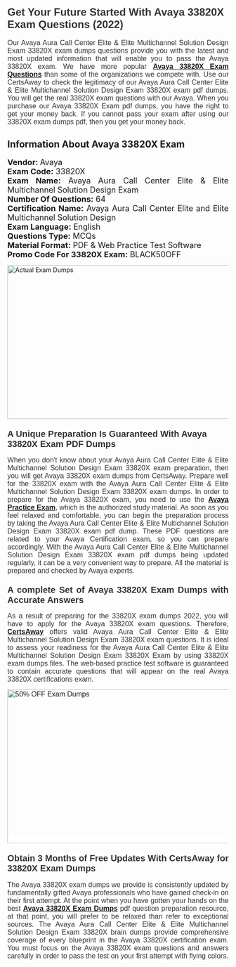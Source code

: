 <h1><span style="font-size:24px"><span style="font-family:Calibri,sans-serif"><strong><span style="background-color:white"><span style="font-family:"Verdana",sans-serif"><span style="color:#333333">Get Your Future Started With Avaya 33820X Exam Questions (2022)</span></span></span></strong></span></span></h1> <p style="text-align:justify"><span style="font-size:11pt"><span style="font-family:Calibri,sans-serif"><span style="font-size:12.0pt"><span style="background-color:white"><span style="font-family:"Verdana",sans-serif"><span style="color:#333333">Our Avaya Aura Call Center Elite & Elite Multichannel Solution Design Exam 33820X exam dumps questions provide you with the latest and most updated information that will enable you to pass the Avaya 33820X exam. We have more popular <a href="https://www.certsaway.com/avaya/33820x-exam-dumps"><strong>Avaya 33820X Exam Questions</strong></a> than some of the organizations we compete with. Use our CertsAway to check the legitimacy of our Avaya Aura Call Center Elite & Elite Multichannel Solution Design Exam 33820X exam pdf dumps. You will get the real 33820X exam questions with our Avaya. When you purchase our Avaya 33820X Exam pdf dumps, you have the right to get your money back. If you cannot pass your exam after using our 33820X exam dumps pdf, then you get your money back.</span></span></span></span></span></span></p> <h2 style="text-align:justify"><strong>Information About Avaya 33820X Exam</strong></h2> <p style="text-align:justify"><span style="font-size:18px"><strong>Vendor: </strong>Avaya<br /> <strong>Exam Code:</strong> 33820X<br /> <strong>Exam Name:</strong> Avaya Aura Call Center Elite & Elite Multichannel Solution Design Exam<br /> <strong>Number Of Questions:</strong> 64<br /> <strong>Certification Name:</strong> Avaya Aura Call Center Elite and Elite Multichannel Solution Design<br /> <strong>Exam Language:</strong> English<br /> <strong>Questions Type:</strong> MCQs<br /> <strong>Material Format:</strong> PDF & Web Practice Test Software<br /> <strong>Promo Code For 33820X Exam:</strong> BLACK50OFF</span></p> <p style="text-align:justify"><a href="https://www.certsaway.com/avaya/33820x-exam-dumps" rel="no-follow"><img alt="Actual Exam Dumps" src="https://blogger.googleusercontent.com/img/b/R29vZ2xl/AVvXsEhM7PDiBcnX1lSN-cQmq5aA7zhxn_sWcl74tkXOSfPCo3QtIY975M9XJLCwEgJ4RXKA47zmJGF6HERJJhyy2xAB8wXG6sgIARPXgzYSBnCmQcQUSzkzAw-rnNk2tBWror0N27JemDbU_7iS0jGjJohQplsk8CyGpJdZ9YktQ0Yz6f7IdzI5OZob-D4eGg/s1382/ca1.png" style="height:350px; width:750px" /></a></p> <h3><span style="font-size:20px"><strong><span style="font-family:Calibri,sans-serif"><span style="background-color:white"><span style="font-family:"Verdana",sans-serif"><span style="color:#333333">A Unique Preparation Is Guaranteed With Avaya 33820X Exam PDF Dumps</span></span></span></span></strong></span></h3> <p style="text-align:justify"><span style="font-size:11pt"><span style="font-family:Calibri,sans-serif"><span style="font-size:12.0pt"><span style="background-color:white"><span style="font-family:"Verdana",sans-serif"><span style="color:#333333">When you don't know about your Avaya Aura Call Center Elite & Elite Multichannel Solution Design Exam 33820X exam preparation, then you will get Avaya 33820X exam dumps from CertsAway. Prepare well for the 33820X exam with the Avaya Aura Call Center Elite & Elite Multichannel Solution Design Exam 33820X exam dumps. In order to prepare for the Avaya 33820X exam, you need to use the <a href="https://www.certsaway.com/avaya-questions"><strong>Avaya Practice Exam</strong></a>, which is the authorized study material. As soon as you feel relaxed and comfortable, you can begin the preparation process by taking the Avaya Aura Call Center Elite & Elite Multichannel Solution Design Exam 33820X exam pdf dump. These PDF questions are related to your Avaya Certification exam, so you can prepare accordingly. With the Avaya Aura Call Center Elite & Elite Multichannel Solution Design Exam 33820X exam pdf dumps being updated regularly, it can be a very convenient way to prepare. All the material is prepared and checked by Avaya experts.</span></span></span></span></span></span></p> <h3 style="text-align:justify"><span style="font-size:20px"><span style="font-family:Calibri,sans-serif"><strong><span style="background-color:white"><span style="font-family:"Verdana",sans-serif"><span style="color:#333333">A complete Set of Avaya 33820X Exam Dumps with Accurate Answers</span></span></span></strong></span></span></h3> <p style="text-align:justify"><span style="font-size:11pt"><span style="font-family:Calibri,sans-serif"><span style="font-size:12.0pt"><span style="background-color:white"><span style="font-family:"Verdana",sans-serif"><span style="color:#333333">As a result of preparing for the 33820X exam dumps 2022, you will have to apply for the Avaya 33820X exam questions. Therefore, <a href=" https://www.certsaway.com/"><strong>CertsAway</strong></a> offers valid Avaya Aura Call Center Elite & Elite Multichannel Solution Design Exam 33820X exam questions. It is ideal to assess your readiness for the Avaya Aura Call Center Elite & Elite Multichannel Solution Design Exam 33820X Exam by using 33820X exam dumps files. The web-based practice test software is guaranteed to contain accurate questions that will appear on the real Avaya 33820X certifications exam.</span></span></span></span></span></span></p> <p style="text-align:justify"><span style="font-size:11pt"><span style="font-family:Calibri,sans-serif"><span style="font-size:12.0pt"><span style="background-color:white"><span style="font-family:"Verdana",sans-serif"><span style="color:#333333"><a href="https://www.certsaway.com/avaya/33820x-exam-dumps" rel="no-follow"><img alt="50% OFF Exam Dumps" src="https://www.certcollections.com/uploads/content/c2.png" style="height:350px; width:750px" /></a></span></span></span></span></span></span></p> <h3 style="text-align:justify"><span style="font-size:20px"><strong><span style="font-family:Calibri,sans-serif"><span style="background-color:white"><span style="font-family:"Verdana",sans-serif"><span style="color:#333333">Obtain 3 Months of Free Updates With CertsAway for 33820X Exam Dumps</span></span></span></span></strong></span></h3> <p style="text-align:justify"><span style="font-size:11pt"><span style="font-family:Calibri,sans-serif"><span style="font-size:12.0pt"><span style="background-color:white"><span style="font-family:"Verdana",sans-serif"><span style="color:#333333">The Avaya 33820X exam dumps we provide is consistently updated by fundamentally gifted Avaya professionals who have gained check-in on their first attempt. At the point when you have gotten your hands on the best <a href="https://www.certsaway.com/avaya/33820x-exam-dumps"><strong>Avaya 33820X Exam Dumps</strong></a> pdf question preparation resource, at that point, you will prefer to be relaxed than refer to exceptional sources. The Avaya Aura Call Center Elite & Elite Multichannel Solution Design Exam 33820X brain dumps provide comprehensive coverage of every blueprint in the Avaya 33820X certification exam. You must focus on the Avaya 33820X exam questions and answers carefully in order to pass the test on your first attempt with flying colors.</span></span></span></span></span></span></p>
